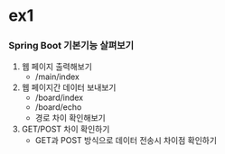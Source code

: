 # ex1

### Spring Boot 기본기능 살펴보기

1. 웹 페이지 출력해보기
    - /main/index
2. 웹 페이지간 데이터 보내보기
    - /board/index
    - /board/echo
    - 경로 차이 확인해보기
3. GET/POST 차이 확인하기
    - GET과 POST 방식으로 데이터 전송시 차이점 확인하기 